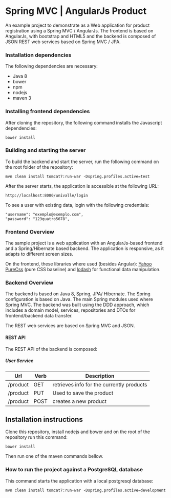 # Spring MVC | AngularJs Product #


An example project to demonstrate as a Web application for product registration using a Spring MVC / AngularJs. The frontend is based on AngularJs, with bootstrap and HTML5 and the backend is composed of JSON REST web services based on Spring MVC / JPA.

### Installation dependencies ###

The following dependencies are necessary: 

 - Java 8
 - bower
 - npm
 - nodejs
 - maven 3

### Installing frontend dependencies ###

After cloning the repository, the following command installs the Javascript dependencies:

    bower install

### Building and starting the server ###

To build the backend and start the server, run the following command on the root folder of the repository:

    mvn clean install tomcat7:run-war -Dspring.profiles.active=test

After the server starts, the application is accessible at the following URL:

    http://localhost:8080/univalle/login

To see a user with existing data, login with the following credentials:

    "username": "exemplo@exemplo.com",
    "password": "123quatro5678",

### Frontend Overview ###

The sample project is a web application with an AngularJs-based frontend and a Spring/Hibernate based backend. The application is responsive, as it adapts to different screen sizes.

On the frontend, these libraries where used (besides Angular):  [Yahoo PureCss](http://http://purecss.io/) (pure CSS baseline)  and [lodash](https://lodash.com/) for functional data manipulation. 

### Backend Overview ###

The backend is based on Java 8, Spring, JPA/ Hibernate. The Spring configuration is based on Java. The main Spring modules used where Spring MVC. The backend was built using the DDD approach, which includes a domain model, services, repositories and DTOs for frontend/backend data transfer. 

The REST web services are based on Spring MVC and JSON.

#### REST API ####

The REST API of the backend is composed:
##### User Service #####

Url           |Verb          | Description
--------------|------------- | -------------
/product         |GET          | retrieves info for the currently products 
/product| PUT| Used to save the product 
/product|POST| creates a new product

## Installation instructions

Clone this repository, install nodejs and bower and on the root of the repository run this command:

    bower install
    
Then run one of the maven commands bellow. 

### How to run the project against a PostgreSQL database ###

This command starts the application with a local postgresql database:

    mvn clean install tomcat7:run-war -Dspring.profiles.active=development
